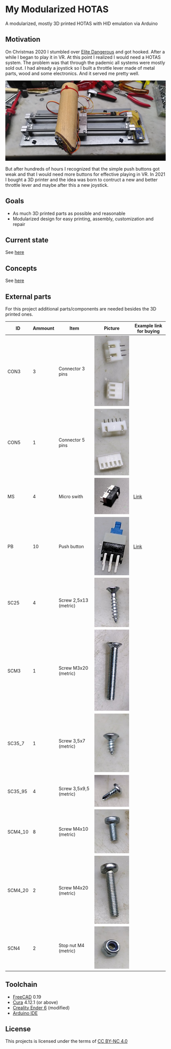 # My Modularized HOTAS
A modularized, mostly 3D printed HOTAS with HID emulation via Arduino

## Motivation
On Christmas 2020 I stumbled over [Elite Dangerous](https://www.elitedangerous.com/) and got hooked. After a while I began to play it in VR.
At this point I realized I would need a HOTAS system. The problem was that through the pademic all systems were mostly sold out. 
I had already a joystick so I built a throttle lever made of metal parts, wood and some electronics. And it served me pretty well.

![Prototype](./images/prototype.jpg)

But after hundreds of hours I recognized that the simple push buttons got weak and that I would need more buttons for effective playing in VR.
In 2021 I bought a 3D printer and the idea was born to contruct a new and better throttle lever and maybe after this a new joystick.

## Goals
- As much 3D printed parts as possible and reasonable
- Modularized design for easy printing, assembly, customization and repair

## Current state
See [here](./status.md)

## Concepts
See [here](./concepts.md)

## External parts
For this project additional parts/components are needed besides the 3D printed ones.

| ID     | Ammount   | Item                   | Picture                             | Example link for buying                                                                                                   |
|----------|---------|------------------------|-------------------------------------|---------------------------------------------------------------------------------------------------------------------------|
| CON3     |      3  | Connector 3 pins       | ![Connector 3 pins](./images/part_CON3.jpg) | |
| CON5     |      1  | Connector 5 pins       | ![Connector 5 pins](./images/part_CON5.jpg)| |
| MS       |      4  | Micro swith            | ![Micro switch](./images/part_MS.jpg) | [Link](https://www.ebay.com/sch/i.html?_from=R40&_trksid=p2380057.m570.l1313&_nkw=micro+limit+switch+125V+1A&_sacat=0) | 
| PB       |     10  | Push button            | ![Push button](./images/part_PB.jpg)  | [Link](https://www.ebay.com/sch/i.html?_from=R40&_trksid=p2380057.m570.l1313&_nkw=micro+button+7mm+non+latching&_sacat=0) |
| SC25     |      4  | Screw 2,5x13 (metric)  | ![Screw 2,5x13](./images/part_SC25.jpg) | |
| SCM3     |      1  | Screw M3x20 (metric)   | ![Screw M3x20](./images/part_SC30.jpg) | |
| SC35_7   |      1  | Screw 3,5x7 (metric)   | ![Screw 3,5x7](./images/part_SC35_7.jpg) | |
| SC35_95  |      4  | Screw 3,5x9,5 (metric) | ![Screw 3,5x9,6](./images/part_SC35.jpg) | |
| SCM4_10  |      8  | Screw M4x10 (metric)   | ![Screw M4x10](./images/part_SC40_10.jpg) | |
| SCM4_20  |      2  | Screw M4x20 (metric)   | ![Screw M4x20](./images/part_SC40_20.jpg) | |
| SCN4     |      2  | Stop nut M4 (metric)   | ![Stop nut M4](./images/part_SN40.jpg) | |


## Toolchain
- [FreeCAD](https://www.freecad.org/) 0.19
- [Cura](https://ultimaker.com/software/ultimaker-cura) 4.12.1 (or above)
- [Creality Ender 6](https://www.creality.com/goods-detail/ender-6-3d-printer) (modified)
- [Arduino IDE](https://www.arduino.cc/en/software)

## License
This projects is licensed under the terms of [CC BY-NC 4.0](https://creativecommons.org/licenses/by-nc/4.0/)
